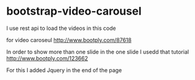 # bootstrap-video-carousel
I use rest api to load the videos in this code

for video caroseul
http://www.bootply.com/87618


In order to show more than one slide in the one slide I usedd that tutorial
http://www.bootply.com/123662

For this I added Jquery in the end of the page
